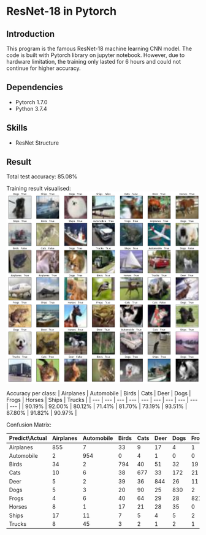 # ResNet-18 in Pytorch

## Introduction
This program is the famous ResNet-18 machine learning CNN model. The code is built with Pytorch library on jupyter notebook. However, due to hardware limitation, the training only lasted for 6 hours and could not continue for higher accuracy.

## Dependencies
- Pytorch 1.7.0
- Python 3.7.4

## Skills
- ResNet Structure

## Result

Total test accuracy: 85.08% 

Training result visualised:
![alt text](https://github.com/jason2468087/Pytorch-ResNet/blob/main/img/ResNet%20Result.png?raw=true)

Accuracy per class:
| Airplanes | Automobile | Birds | Cats | Deer | Dogs | Frogs | Horses | Ships | Trucks |
| --- | --- | --- | --- | --- | --- | --- | --- | --- | --- |
| 90.19% | 92.00% | 80.12% | 71.41% | 81.70% | 73.19% | 93.51% | 87.80% | 91.82% | 90.97% |

Confusion Matrix:

| Predict\Actual | Airplanes | Automobile | Birds | Cats | Deer | Dogs | Frogs | Horses | Ships | Trucks |
| --- | --- | --- | --- | --- | --- | --- | --- | --- | --- | --- |
| Airplanes | 855 | 7 | 33 | 9 | 17 | 4 | 1 | 13 | 41 | 20 |
| Automobile | 2 | 954 | 0 | 4 | 1 | 0 | 0 | 3 | 5 | 31 |
| Birds | 34 | 2 | 794 | 40 | 51 | 32 | 19 | 14 | 7 | 7 |
| Cats | 10 | 6 | 38 | 677 | 33 | 172 | 21 | 29 | 5 | 9 |
| Deer | 5 | 2 | 39 | 36 | 844 | 26 | 11 | 30 | 6 | 1 |
| Dogs | 5 | 3 | 20 | 90 | 25 | 830 | 2 | 24 | 1 | 0 |
| Frogs | 4 | 6 | 40 | 64 | 29 | 28 | 821 | 3 | 1 | 4 |
| Horses | 8 | 1 | 17 | 21 | 28 | 35 | 0 | 885 | 0 | 5 |
| Ships | 17 | 11 | 7 | 5 | 4 | 5 | 2 | 2 | 932 | 15 |
| Trucks | 8 | 45 | 3 | 2 | 1 | 2 | 1 | 5 | 17 | 916 |
